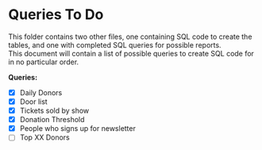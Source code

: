 # Queries To Do

This folder contains two other files, one containing SQL code to create the tables, and one with completed SQL queries for possible reports.  
This document will contain a list of possible queries to create SQL code for in no particular order.

**Queries:**

- [x] Daily Donors
- [x] Door list
- [x] Tickets sold by show
- [x] Donation Threshold
- [x] People who signs up for newsletter
- [ ] Top XX Donors
